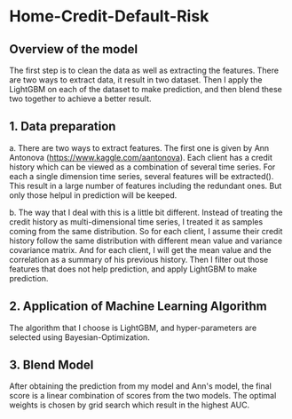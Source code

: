 # Home-Credit-Default-Risk
## Overview of the model
The first step is to clean the data as well as extracting the features. There are two ways to extract data, it result in two dataset. Then I apply the LightGBM on each of the dataset to make prediction, and then blend these two together to achieve a better result.


## 1. Data preparation
a. There are two ways to extract features. The first one is given by Ann Antonova (https://www.kaggle.com/aantonova). Each client has a credit history which can be viewed as a combination of several time series. For each a single dimension time series, several features will be extracted(). This result in a large number of features including the redundant ones. But only  those helpul in prediction will be keeped. 

b. The way that I deal with this is a little bit different. Instead of treating the credit history as multi-dimensional time series, I treated it as samples coming from the same distribution. So for each client, I assume their credit history follow the same distribution with different mean value and variance covariance matrix. And for each client, I will get the mean value and the correlation as a summary of his previous history. Then I filter out those features that does not help prediction, and apply LightGBM to make prediction.


## 2. Application of Machine Learning Algorithm
The algorithm that I choose is LightGBM, and hyper-parameters are selected using Bayesian-Optimization. 

## 3. Blend Model 
After obtaining the prediction from my model and Ann's model, the final score is a linear combination of scores from the two models. The optimal weights is chosen by grid search which result in the highest AUC.
